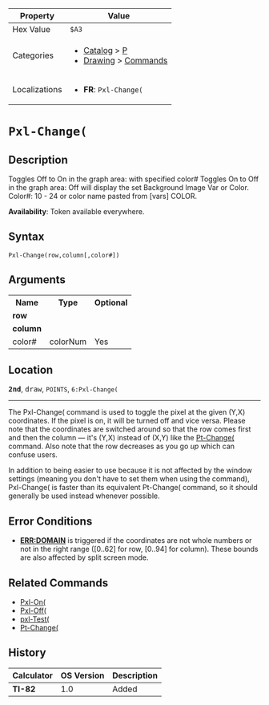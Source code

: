 | Property      | Value |
|---------------|-------|
| Hex Value     | `$A3`|
| Categories    | <ul><li>[Catalog](<../categories/Catalog.md>) > [P](<../categories/Catalog.md#P>)</li><li>[Drawing](<../categories/Drawing.md>) > [Commands](<../categories/Drawing.md#Commands>)</li></ul> |
| Localizations | <ul><li><b>FR</b>: `Pxl-Change(`</li></ul> |

# `Pxl-Change(`

## Description
Toggles Off to On in the graph area: with specified color# Toggles On to Off in the graph area: Off will display the set Background Image Var or Color.
Color#: 10 - 24 or color name pasted from [vars] COLOR.


<b>Availability</b>: Token available everywhere.

## Syntax
`Pxl-Change(row,column[,color#])`

## Arguments
<table>
<tr><th>Name</th><th>Type</th><th>Optional</th></tr>

<tr><td><b>row</b></td><td></td><td></td></tr>

<tr><td><b>column</b></td><td></td><td></td></tr>

<tr><td>color#</td><td>colorNum</td><td>Yes</td></tr>

</table>

## Location
<tt><kbd><b>2nd</b></kbd></tt>, <kbd>draw</kbd>, `POINTS`, `6:Pxl-Change(`
<hr>

The Pxl-Change( command is used to toggle the pixel at the given (Y,X) coordinates. If the pixel is on, it will be turned off and vice versa. Please note that the coordinates are switched around so that the row comes first and then the column — it's (Y,X) instead of (X,Y) like the [Pt-Change(](Pt-Change\(.md) command. Also note that the row decreases as you go _up_ which can confuse users.

In addition to being easier to use because it is not affected by the window settings (meaning you don't have to set them when using the command), Pxl-Change( is faster than its equivalent Pt-Change( command, so it should generally be used instead whenever possible.

## Error Conditions

*   **[ERR:DOMAIN](errors#domain)** is triggered if the coordinates are not whole numbers or not in the right range ([0..62] for row, [0..94] for column). These bounds are also affected by split screen mode.

## Related Commands

*   [Pxl-On(](Pxl-On\(.md)
*   [Pxl-Off(](Pxl-Off\(.md)
*   [pxl-Test(](pxl-Test\(.md)
*   [Pt-Change(](Pt-Change\(.md)

## History
| Calculator | OS Version | Description |
|------------|------------|-------------|
| <b>TI-82</b> | 1.0 | Added |


